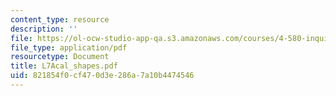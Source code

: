 ```yaml
---
content_type: resource
description: ''
file: https://ol-ocw-studio-app-qa.s3.amazonaws.com/courses/4-580-inquiry-into-computation-and-design-fall-2006/821854f0cf470d3e286a7a10b4474546_L7Acal_shapes.pdf
file_type: application/pdf
resourcetype: Document
title: L7Acal_shapes.pdf
uid: 821854f0-cf47-0d3e-286a-7a10b4474546
---
```

